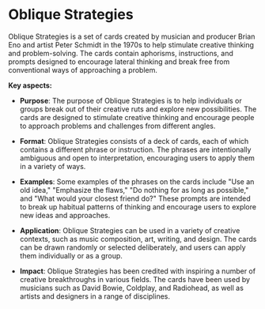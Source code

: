 # Oblique Strategies

Oblique Strategies is a set of cards created by musician and producer Brian Eno and artist Peter Schmidt in the 1970s to help stimulate creative thinking and problem-solving. The cards contain aphorisms, instructions, and prompts designed to encourage lateral thinking and break free from conventional ways of approaching a problem.

**Key aspects:**

* **Purpose**: The purpose of Oblique Strategies is to help individuals or groups break out of their creative ruts and explore new possibilities. The cards are designed to stimulate creative thinking and encourage people to approach problems and challenges from different angles.

* **Format**: Oblique Strategies consists of a deck of cards, each of which contains a different phrase or instruction. The phrases are intentionally ambiguous and open to interpretation, encouraging users to apply them in a variety of ways.

* **Examples**: Some examples of the phrases on the cards include "Use an old idea," "Emphasize the flaws," "Do nothing for as long as possible," and "What would your closest friend do?" These prompts are intended to break up habitual patterns of thinking and encourage users to explore new ideas and approaches.

* **Application**: Oblique Strategies can be used in a variety of creative contexts, such as music composition, art, writing, and design. The cards can be drawn randomly or selected deliberately, and users can apply them individually or as a group.

* **Impact**: Oblique Strategies has been credited with inspiring a number of creative breakthroughs in various fields. The cards have been used by musicians such as David Bowie, Coldplay, and Radiohead, as well as artists and designers in a range of disciplines.
